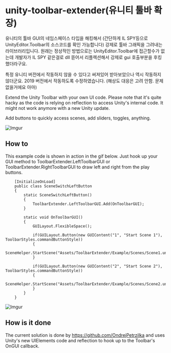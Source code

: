 # unity-toolbar-extender(유니티 툴바 확장)

유니티의 툴바 GUI의 네임스페이스 타입을 해킹해서 (간단하게 IL SPY등으로 UnityEditor.Toolbar의 소스코드를 확인 가능합니다)
강제로 툴바 그래픽을 그려내는 라이브러리입니다. 원래는 정상적인 방법으로는 UnityEditor.Toolbar에 접근할수가 없는데
개발자가 IL SPY 같은걸로 dll 뜯어서 리플렉션해서 강제로 gui 호출부분을 후킹했더라구요.

특정 유니티 버전에서 작동하지 않을 수 있다고 써져있어 받아보았으나 역시 작동하지 않더군요.
2019 버전에서 작동하도록 수정하였습니다. (해상도 대응은 고려 안함. 문제없을거에요 아마)

Extend the Unity Toolbar with your own UI code. Please note that it's quite hacky as the code is relying on reflection to access Unity's internal code. It might not work anymore with a new Unity update.

Add buttons to quickly access scenes, add sliders, toggles, anything. 

![Imgur](https://i.imgur.com/zFX3cJH.png)

## How to
This example code is shown in action in the gif below. Just hook up your GUI method to ToolbarExtender.LeftToolbarGUI or ToolbarExtender.RightToolbarGUI to draw left and right from the play buttons.
```
	[InitializeOnLoad]
	public class SceneSwitchLeftButton
	{
		static SceneSwitchLeftButton()
		{
			ToolbarExtender.LeftToolbarGUI.Add(OnToolbarGUI);
		}

		static void OnToolbarGUI()
		{
			GUILayout.FlexibleSpace();

			if(GUILayout.Button(new GUIContent("1", "Start Scene 1"), ToolbarStyles.commandButtonStyle))
			{
				SceneHelper.StartScene("Assets/ToolbarExtender/Example/Scenes/Scene1.unity");
			}

			if(GUILayout.Button(new GUIContent("2", "Start Scene 2"), ToolbarStyles.commandButtonStyle))
			{
				SceneHelper.StartScene("Assets/ToolbarExtender/Example/Scenes/Scene2.unity");
			}
		}
	}
```


![Imgur](https://i.imgur.com/DDNfbHW.gif)


## How is it done
The current solution is done by https://github.com/OndrejPetrzilka and uses Unity's new UIElements code and reflection to hook up to the Toolbar's OnGUI callback.
